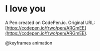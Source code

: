 # I love you

A Pen created on CodePen.io. Original URL: [https://codepen.io/frwo/pen/ARGmEE](https://codepen.io/frwo/pen/ARGmEE).

@keyframes animation